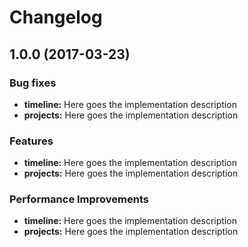 # Changelog

## 1.0.0 (2017-03-23)

### Bug fixes

* **timeline:** Here goes the implementation description
* **projects:** Here goes the implementation description

### Features

* **timeline:** Here goes the implementation description
* **projects:** Here goes the implementation description

### Performance Improvements

* **timeline:** Here goes the implementation description
* **projects:** Here goes the implementation description
